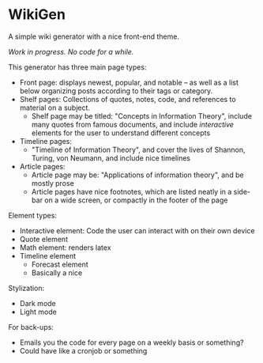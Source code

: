 # WikiGen

A simple wiki generator with a nice front-end theme.

*Work in progress. No code for a while.*

This generator has three main page types:

* Front page: displays newest, popular, and notable – as well as a list below organizing posts according to their tags or category.
* Shelf pages: Collections of quotes, notes, code, and references to material on a subject.
  * Shelf page may be titled: "Concepts in Information Theory", include many quotes from famous documents, and include *interactive* elements for the user to understand different concepts
* Timeline pages:
  * "Timeline of Information Theory", and cover the lives of Shannon, Turing, von Neumann, and include nice timelines
* Article pages:
  * Article page may be: "Applications of information theory", and be mostly prose
  * Article pages have nice footnotes, which are listed neatly in a side-bar on a wide screen, or compactly in the footer of the page

Element types:

* Interactive element: Code the user can interact with on their own device
* Quote element
* Math element: renders latex
* Timeline element
  * Forecast element
  * Basically a nice 

Stylization:
* Dark mode
* Light mode

For back-ups: 
* Emails you the code for every page on a weekly basis or something?
* Could have like a cronjob or something
